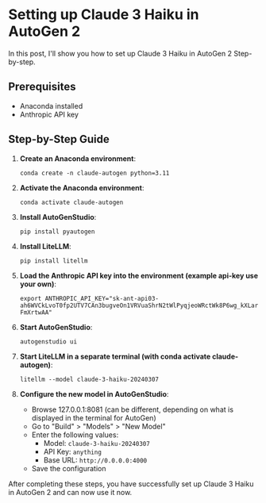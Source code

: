 # Setting up Claude 3 Haiku in AutoGen 2

In this post, I'll show you how to set up Claude 3 Haiku in AutoGen 2 Step-by-step.

## Prerequisites

- Anaconda installed
- Anthropic API key

## Step-by-Step Guide

1. **Create an Anaconda environment**:
   ```
   conda create -n claude-autogen python=3.11
   ```

2. **Activate the Anaconda environment**:
   ```
   conda activate claude-autogen
   ```

3. **Install AutoGenStudio**:
   ```
   pip install pyautogen
   ```

4. **Install LiteLLM**:
   ```
   pip install litellm
   ```

5. **Load the Anthropic API key into the environment (example api-key use your own)**:
   ```
   export ANTHROPIC_API_KEY="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"
   ```

6. **Start AutoGenStudio**:
   ```
   autogenstudio ui
   ```

7. **Start LiteLLM in a separate terminal (with conda activate claude-autogen)**:
   ```
   litellm --model claude-3-haiku-20240307
   ```

8. **Configure the new model in AutoGenStudio**:
   - Browse 127.0.0.1:8081 (can be different, depending on what is displayed in the terminal for AutoGen)
   - Go to "Build" > "Models" > "New Model"
   - Enter the following values:
     - Model: `claude-3-haiku-20240307`
     - API Key: `anything`
     - Base URL: `http://0.0.0.0:4000`
   - Save the configuration

After completing these steps, you have successfully set up Claude 3 Haiku in AutoGen 2 and can now use it now.
